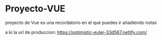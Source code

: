 # Proyecto-VUE

proyecto de Vue es una recordatorio en el que puedes ir añadiendo  notas

a ki la url de produccion:
https://optimistic-euler-33d567.netlify.com/
